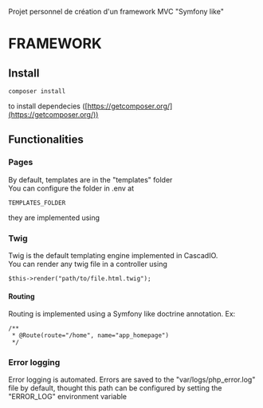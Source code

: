 Projet personnel de création d'un framework MVC "Symfony like"

# FRAMEWORK

## Install

```
composer install
```
to install dependecies ([https://getcomposer.org/](https://getcomposer.org/))


## Functionalities

### Pages
By default, templates are in the "templates" folder  
You can configure the folder in .env at  

```
TEMPLATES_FOLDER
```
   
they are implemented using
### Twig
Twig is the default templating engine implemented in CascadIO.   
You can render any twig file in a controller using 

```
$this->render("path/to/file.html.twig");
```

#### Routing
Routing is implemented using a Symfony like doctrine annotation.
Ex: 

```
/**
 * @Route(route="/home", name="app_homepage")
 */
```

### Error logging
Error logging is automated.
Errors are saved to the "var/logs/php_error.log" file by default, thought this path can be configured by setting the "ERROR_LOG" environment variable

<!-- ### SCSS Compilation
[SCSSPHP](https://github.com/scssphp/scssphp) is used ad the SCSS compiler.  
You can configure the watch & compile path in .env at

```
SCSS_WATCH_PATH
SCSS_COMPILE_PATH
```

### JS Minifying
[Minify](https://github.com/matthiasmullie/minify) is used ad the JS Minifier  
You can configure the watch & compile path in .env at

```
JS_WATCH_PATH
JS_COMPILE_PATH
``` -->
